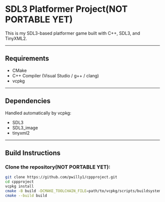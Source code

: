 # SDL3 Platformer Project(NOT PORTABLE YET)

This is my SDL3-based platformer game built with C++, SDL3, and TinyXML2.

-----------------------------------------------------------------------------

## Requirements

- CMake
- C++ Compiler (Visual Studio / g++ / clang)
- vcpkg

------------------------------------------------------------------------------

## Dependencies

Handled automatically by vcpkg:

- SDL3
- SDL3_image
- tinyxml2

------------------------------------------------------------------------------

## Build Instructions

### Clone the repository(NOT PORTABLE YET):

```bash
git clone https://github.com/pwilly1/cppproject.git
cd cppproject
vcpkg install
cmake -B build -DCMAKE_TOOLCHAIN_FILE=path/to/vcpkg/scripts/buildsystems/vcpkg.cmake
cmake --build build
